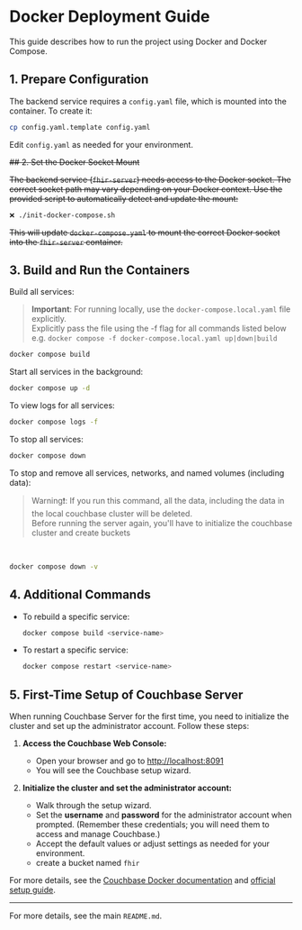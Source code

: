 # Docker Deployment Guide

This guide describes how to run the project using Docker and Docker Compose.

## 1. Prepare Configuration

The backend service requires a `config.yaml` file, which is mounted into the container. To create it:

```bash
cp config.yaml.template config.yaml
```
Edit `config.yaml` as needed for your environment.

~~## 2. Set the Docker Socket Mount~~

~~The backend service (`fhir-server`) needs access to the Docker socket. The correct socket path may vary depending on your Docker context. Use the provided script to automatically detect and update the mount:~~

```bash
❌ ./init-docker-compose.sh
```
~~This will update `docker-compose.yaml` to mount the correct Docker socket into the `fhir-server` container.~~

## 3. Build and Run the Containers

Build all services:

> **Important**: For running locally, use the `docker-compose.local.yaml` file explicitly. <br/>
> Explicitly pass the file using the -f flag for all commands listed below <br>
> e.g.   `docker compose -f docker-compose.local.yaml up|down|build`


```bash
docker compose build
```

Start all services in the background:

```bash
docker compose up -d
```

To view logs for all services:

```bash
docker compose logs -f
```

To stop all services:

```bash
docker compose down
```

To stop and remove all services, networks, and named volumes (including data):

> Warning❗: If you run this command, all the data, including the data in the local couchbase cluster will be deleted. <br/>
> Before running the server again, you'll have to initialize the couchbase cluster and create buckets

<br/>



```bash
docker compose down -v
```

## 4. Additional Commands

- To rebuild a specific service:
  ```bash
  docker compose build <service-name>
  ```
- To restart a specific service:
  ```bash
  docker compose restart <service-name>
  ```

## 5. First-Time Setup of Couchbase Server

When running Couchbase Server for the first time, you need to initialize the cluster and set up the administrator account. Follow these steps:


1. **Access the Couchbase Web Console:**
   - Open your browser and go to [http://localhost:8091](http://localhost:8091)
   - You will see the Couchbase setup wizard.

2. **Initialize the cluster and set the administrator account:**
   - Walk through the setup wizard.
   - Set the **username** and **password** for the administrator account when prompted. (Remember these credentials; you will need them to access and manage Couchbase.)
   - Accept the default values or adjust settings as needed for your environment.
   - create a bucket named `fhir`

For more details, see the [Couchbase Docker documentation](https://hub.docker.com/_/couchbase) and [official setup guide](https://docs.couchbase.com/server/current/install/getting-started-docker.html).

---

For more details, see the main `README.md`.
